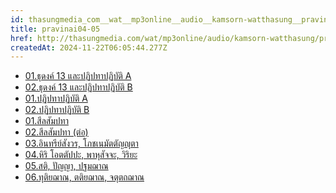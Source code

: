```yaml
---
id: thasungmedia_com__wat__mp3online__audio__kamsorn-watthasung__pravinai04-05
title: pravinai04-05
href: http://thasungmedia.com/wat/mp3online/audio/kamsorn-watthasung/pravinai04-05.html
createdAt: 2024-11-22T06:05:44.277Z
---
```

- [01.ธุดงค์ 13 และปฏิปทาปฏิบัติ A](http://ia601504.us.archive.org/25/items/Jarana15-Thudong13/01.%E0%B8%98%E0%B8%B8%E0%B8%94%E0%B8%87%E0%B8%84%E0%B9%8C-%E0%B8%9B%E0%B8%8F%E0%B8%B4%E0%B8%9B%E0%B8%97%E0%B8%B2%E0%B8%9B%E0%B8%8F%E0%B8%B4%E0%B8%9A%E0%B8%B1%E0%B8%95%E0%B8%B4(1)-A.mp3)
- [02.ธุดงค์ 13 และปฏิปทาปฏิบัติ B](http://ia601504.us.archive.org/25/items/Jarana15-Thudong13/02.%E0%B8%98%E0%B8%B8%E0%B8%94%E0%B8%87%E0%B8%84%E0%B9%8C-%E0%B8%9B%E0%B8%8F%E0%B8%B4%E0%B8%9B%E0%B8%97%E0%B8%B2%E0%B8%9B%E0%B8%8F%E0%B8%B4%E0%B8%9A%E0%B8%B1%E0%B8%95%E0%B8%B4(1)-B.mp3)
- [01.ปฏิปทาปฏิบัติ A](http://ia601504.us.archive.org/25/items/Jarana15-Thudong13/01.%E0%B8%9B%E0%B8%8F%E0%B8%B4%E0%B8%9B%E0%B8%97%E0%B8%B2%E0%B8%9B%E0%B8%8F%E0%B8%B4%E0%B8%9A%E0%B8%B1%E0%B8%95%E0%B8%B4(2)-A.mp3)
- [02.ปฏิปทาปฏิบัติ B](http://ia601504.us.archive.org/25/items/Jarana15-Thudong13/02.%E0%B8%9B%E0%B8%8F%E0%B8%B4%E0%B8%9B%E0%B8%97%E0%B8%B2%E0%B8%9B%E0%B8%8F%E0%B8%B4%E0%B8%9A%E0%B8%B1%E0%B8%95%E0%B8%B4(2)-B.mp3)
- [01.สีลสัมปทา](http://ia601504.us.archive.org/25/items/Jarana15-Thudong13/01.%E0%B8%88%E0%B8%A3%E0%B8%93%E0%B8%B015-1-A.mp3)
- [02.สีลสัมปทา (ต่อ)](http://ia601504.us.archive.org/25/items/Jarana15-Thudong13/02.%E0%B8%88%E0%B8%A3%E0%B8%93%E0%B8%B015-1-B.mp3)
- [03.อินทรีย์สังวร, โภชเนมัตตัญญุตา](http://ia601504.us.archive.org/25/items/Jarana15-Thudong13/03.%E0%B8%88%E0%B8%A3%E0%B8%93%E0%B8%B015-2-A.mp3)
- [04.หิริ โอตตัปปะ, พาหุสัจจะ, วิริยะ](http://ia601504.us.archive.org/25/items/Jarana15-Thudong13/04.%E0%B8%88%E0%B8%A3%E0%B8%93%E0%B8%B015-2-B.mp3)
- [05.สติ, ปัญญา, ปฐมฌาณ](http://ia601504.us.archive.org/25/items/Jarana15-Thudong13/05.%E0%B8%88%E0%B8%A3%E0%B8%93%E0%B8%B015-3-A.mp3)
- [06.ทุติยฌาณ, ตติยฌาณ, จตุตถฌาณ](http://ia601504.us.archive.org/25/items/Jarana15-Thudong13/06.%E0%B8%88%E0%B8%A3%E0%B8%93%E0%B8%B015-3-B.mp3)
